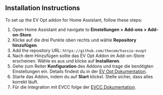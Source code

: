 ## Installation Instructions

To set up the EV Opt addon for Home Assistant, follow these steps:

1. Open Home Assistant and navigate to **Einstellungen > Add-ons > Add-on-Store**.
2. Klicke auf die drei Punkte oben rechts und wähle **Repository hinzufügen**.
3. Add the repository URL: `https://github.com/thecem/hassio-evopt`
4. Nach dem Hinzufügen sollte das EV Opt Addon im Add-on-Store erscheinen. Wähle es aus und klicke auf **Installieren**.
5. Gehe zum Reiter **Konfiguration** des Addons und trage die benötigten Einstellungen ein. Details findest du in der [EV Opt Dokumentation](https://github.com/thecem/hassio-evopt).
6. Starte das Addon, indem du auf **Start** klickst. Stelle sicher, dass alles korrekt läuft.
7. Für die Integration mit EVCC folge der [EVCC Dokumentation](https://github.com/evcc-io/evcc).
